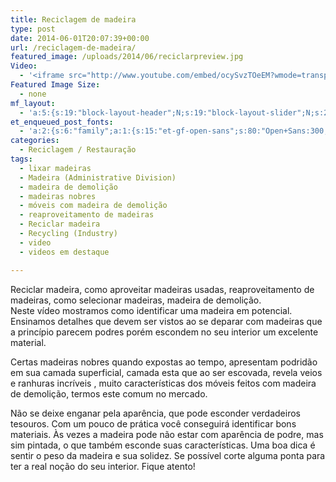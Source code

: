 ```yaml
---
title: Reciclagem de madeira
type: post
date: 2014-06-01T20:07:39+00:00
url: /reciclagem-de-madeira/
featured_image: /uploads/2014/06/reciclarpreview.jpg
Video:
  - '<iframe src="http://www.youtube.com/embed/ocySvzTOeEM?wmode=transparent" frameborder="0" width="620" height="380"></iframe>'
Featured Image Size:
  - none
mf_layout:
  - 'a:5:{s:19:"block-layout-header";N;s:19:"block-layout-slider";N;s:22:"block-layout-structure";s:10:"full-width";s:25:"block-layout-left_sidebar";s:12:"blog-sidebar";s:26:"block-layout-right_sidebar";s:12:"blog-sidebar";}'
et_enqueued_post_fonts:
  - 'a:2:{s:6:"family";a:1:{s:15:"et-gf-open-sans";s:80:"Open+Sans:300,300italic,regular,italic,600,600italic,700,700italic,800,800italic";}s:6:"subset";a:2:{i:0;s:5:"latin";i:1;s:9:"latin-ext";}}'
categories:
  - Reciclagem / Restauração
tags:
  - lixar madeiras
  - Madeira (Administrative Division)
  - madeira de demolição
  - madeiras nobres
  - móveis com madeira de demolição
  - reaproveitamento de madeiras
  - Reciclar madeira
  - Recycling (Industry)
  - video
  - videos em destaque

---
```

Reciclar madeira, como aproveitar madeiras usadas, reaproveitamento de madeiras, como selecionar madeiras, madeira de demolição.  
Neste vídeo mostramos como identificar uma madeira em potencial. Ensinamos detalhes que devem ser vistos ao se deparar com madeiras que a princípio parecem podres porém escondem no seu interior um excelente material.

Certas madeiras nobres quando expostas ao tempo, apresentam podridão em sua camada superficial, camada esta que ao ser escovada, revela veios e ranhuras incríveis , muito características dos móveis feitos com madeira de demolição, termos este comum no mercado.

Não se deixe enganar pela aparência, que pode esconder verdadeiros tesouros. Com um pouco de prática você conseguirá identificar bons materiais. Às vezes a madeira pode não estar com aparência de podre, mas sim pintada, o que também esconde suas características. Uma boa dica é sentir o peso da madeira e sua solidez. Se possível corte alguma ponta para ter a real noção do seu interior. Fique atento!